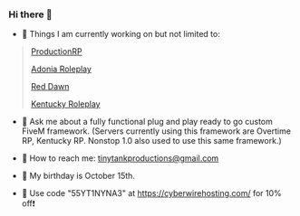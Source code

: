### Hi there 👋

- 🔭 Things I am currently working on but not limited to:
> [ProductionRP](https://www.productionrp.net/)
>
> [Adonia Roleplay](https://discord.gg/adoniarp)
>
> [Red Dawn](https://discord.gg/e8wWYUNZSN)
> 
> [Kentucky Roleplay](https://discord.gg/tVDZQPx9wb)



- 💬 Ask me about a fully functional plug and play ready to go custom FiveM framework. (Servers currently using this framework are Overtime RP, Kentucky RP. Nonstop 1.0 also used to use this same framework.)
- 📧 How to reach me: tinytankproductions@gmail.com
- 🎂 My birthday is October 15th.


- 🏃 Use code "55YT1NYNA3" at <https://cyberwirehosting.com/> for 10% off❗
